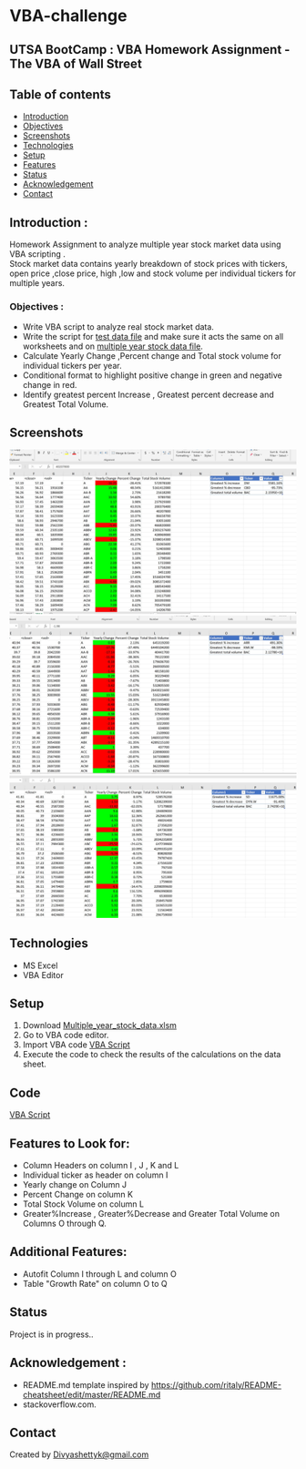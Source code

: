# VBA-challenge


## UTSA BootCamp : VBA Homework Assignment - The VBA of Wall Street

## Table of contents
* [Introduction ](#Introduction )
* [Objectives ](#Objectives)
* [Screenshots](#screenshots)
* [Technologies](#technologies)
* [Setup](#setup)
* [Features](#features)
* [Status](#status)
* [Acknowledgement ](#Acknowledgement )
* [Contact](#contact)


## Introduction : 
Homework Assignment to analyze multiple year stock market data using VBA scripting . </br>
Stock market data contains yearly breakdown of stock prices with tickers, open price ,close price, high ,low and stock volume per individual tickers for multiple years. 

### Objectives : 
 - Write VBA script to analyze real stock market data.
 -  Write the script for [test data file](./alphabetical_testing.xlsm) and make sure it acts the same on all worksheets and on [multiple year stock data file](./Multiple_year_stock_data.xlsm).
 - Calculate Yearly Change ,Percent change and Total stock volume for individual tickers per year.
 - Conditional format to  highlight positive change in green and negative change in red.
 - Identify greatest percent Increase , Greatest percent decrease and Greatest Total Volume.

## Screenshots
![Year 2014 Screenshot](./Images/Year_2014.jpg)
![Year 2014 Screenshot](./Images/Year_2015.jpg)
![Year 2014 Screenshot](./Images/Year_2016.jpg)


## Technologies
* MS Excel 
* VBA Editor


## Setup
1. Download [Multiple_year_stock_data.xlsm](./Multiple_year_stock_data.xlsm)
2. Go to VBA code editor.
3. Import VBA code [VBA Script](./Module1.bas)
4. Execute the code to check the results of the calculations on the data sheet.


## Code 
[VBA Script](./Module1.bas)


## Features to Look for:
* Column Headers on column I , J , K and L
* Individual ticker as header on column I
* Yearly change on Column J
* Percent Change on column K
* Total Stock Volume on column L
* Greater%Increase , Greater%Decrease and Greater Total Volume on Columns O through Q.

## Additional Features:
* Autofit Column I through L and column O
* Table "Growth Rate" on column O to Q

## Status
Project is in progress..

## Acknowledgement : 
- README.md template inspired by https://github.com/ritaly/README-cheatsheet/edit/master/README.md
- stackoverflow.com.



## Contact
Created by [Divyashettyk@gmail.com](#Divyashettyk@gmail.com)



 







